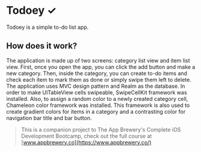 # Todoey ✓

Todoey is a simple to-do list app. 

## How does it work?

The application is made up of two screens: category list view and item list view. First, once you open the app, you can click the add button and make a new category. Then, inside the category, you can create to-do items and check each item to mark them as done or simply swipe them left to delete. 
The application uses MVC design pattern and Realm as the database. In order to make UITableView cells swipeable, SwipeCellKit framework was installed. Also, to assign a random color to a newly created category cell, Chameleon color framework was installed. This framework is also used to create gradient colors for items in a category and a contrasting color for navigation bar title and bar button.




>This is a companion project to The App Brewery's Complete iOS Development Bootcamp, check out the full course at [www.appbrewery.co](https://www.appbrewery.co/)


